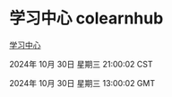 # 学习中心 colearnhub
[学习中心](http://219.139.197.74:56308/colearnhub/)

2024年 10月 30日 星期三 21:00:02 CST

2024年 10月 30日 星期三 13:00:02 GMT
